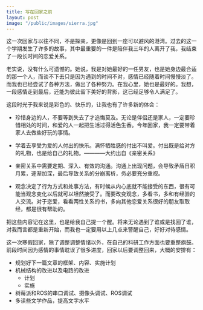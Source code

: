 ```yaml
---
title: 写在回家之前
layout: post
image: "/public/images/sierra.jpg"
---
```


这一次回家与以往不同，不是探亲，更像是回到一座可以避风的港湾。过去的这一个学期发生了许多的故事，其中最重要的一件是陪伴我三年的人离开了我，我结束了一段长时间的恋爱关系。

老实说，没有什么可遗憾的。她说，我是对她最好的一任男友，也是她身边最合适的那一个人，而谈不下去只是因为遇到的时间不对，感情已经随着时间慢慢淡了。而我也已经尝试了各种方法，做出了各种努力。在我心里，她也是最好的。我想，一段感情走到最后，还能为彼此留下美好的背影，这已经足够令人满足了。

这段时光于我来说是彩色的、快乐的，让我也有了许多新的体会：

- 珍惜身边的人，不要等到失去了才追悔莫及。无论是伴侣还是家人，一定要珍惜相处的时间，和爱的人一起把生活过得活色生香。今年回家，我一定要带着家人去做些好玩的事情。

- 学着去享受为爱的人付出的快乐。满怀牺牲感的付出不叫爱。付出既是给对方的礼物，也是给自己的礼物。————大约出自《亲密关系》

- 亲密关系中需要定期、深入、有效的沟通。沟通上出现问题，会导致矛盾日积月累，逐渐加深，最后导致关系的分崩离析，务必要充分重视。

- 观念决定了行为方式和处事方法，有时候从内心底就不能接受的东西，很有可能当观念变化以后就可以坦然接受了。而要改变观念，多看书，多和有经验的人交流。对于恋爱，看看两性关系的书，多向其他恋爱关系很好的朋友取取经，都是很有帮助的。

把这些内容记在这里，也是给我自己提一个醒。将来无论遇到了谁或是找回了谁，对我而言都是重新开始，而我也一定要用以上几点来警醒自己，好好对待感情。

这一次寒假回家，除了调整调整情绪以外，在自己的科研工作方面也要重整旗鼓。前段时间因为感情的事情耽误了很多进度，回家以后要调整回来，大概的安排有：

- 规划好下一篇文章的框架、内容、实施计划
- 机械结构的改进以及电路的改进
    - 计划
    - 实施
- 树莓派和ROS的串口调试、摄像头调试、ROS调试
- 多读些文学作品，提高文字水平

